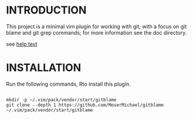 # INTRODUCTION

This project is a minimal vim plugin for working with git; with a focus on git blame and git grep commands;
for more information see the doc directory. 

see [help text](https://github.com/MoserMichael/gitblame/blob/master/doc/gitblame.txt)

# INSTALLATION 

Run the following commands, Rto install this plugin.

<code>
mkdir -p ~/.vim/pack/vendor/start/gitblame
git clone --depth 1 https://github.com/MoserMichael/gitblame ~/.vim/pack/vendor/start/gitblame
</code>
